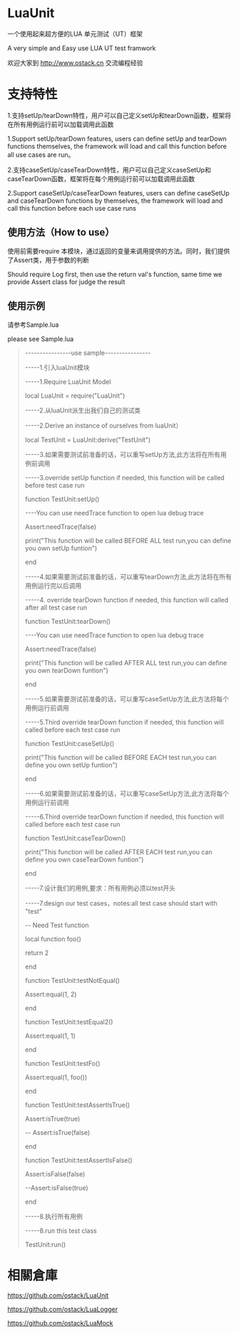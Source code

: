 # LuaUnit

一个使用起来超方便的LUA 单元测试（UT）框架

A very simple and Easy use LUA UT test framwork

欢迎大家到 http://www.ostack.cn 交流编程经验

# 支持特性
1.支持setUp/tearDown特性，用户可以自己定义setUp和tearDown函数，框架将在所有用例运行前可以加载调用此函数

1.Support setUp/tearDown features, users can define setUp and tearDown functions themselves, the framework will load and call this function before all use cases are run。

2.支持caseSetUp/caseTearDown特性，用户可以自己定义caseSetUp和caseTearDown函数，框架将在每个用例运行前可以加载调用此函数

2.Support caseSetUp/caseTearDown features, users can define caseSetUp and caseTearDown functions by themselves, the framework will load and call this function before each use case runs

## 使用方法（How to use）
使用前需要require 本模块，通过返回的变量来调用提供的方法。同时，我们提供了Assert类，用于参数的判断

Should require Log first, then use the return val's function, same time we provide Assert class for judge the result

## 使用示例

请参考Sample.lua

please see Sample.lua

<blockquote>

----------------use sample----------------</p>
</p>
-----1.引入luaUnit模块</p>
-----1.Require LuaUnit Model</p>
local LuaUnit = require("LuaUnit")</p>

-----2.从luaUnit派生出我们自己的测试类</p>
-----2.Derive an instance of ourselves from luaUnit）</p>
local TestUnit = LuaUnit:derive("TestUnit")</p>

-----3.如果需要测试前准备的话，可以重写setUp方法,此方法将在所有用例前调用</p>
-----3.override setUp function if needed, this function will be called before test case run</p>
function TestUnit:setUp()</p>
    ----You can use needTrace function to open lua debug trace</p>
    Assert:needTrace(false)</p>
    print("This function will be called BEFORE ALL test run,you can define you own setUp funtion")</p>
end</p>

-----4.如果需要测试前准备的话，可以重写tearDown方法,此方法将在所有用例运行完以后调用</p>
-----4. override tearDown function if needed, this function will called after all test case run</p>
function TestUnit:tearDown()</p>
    ----You can use needTrace function to open lua debug trace</p>
    Assert:needTrace(false)</p>
    print("This function will be called AFTER ALL test run,you can define you own tearDown funtion")</p>
end</p>

-----5.如果需要测试前准备的话，可以重写caseSetUp方法,此方法将每个用例运行前调用</p>
-----5.Third override tearDown function if needed, this function will called before each test case run</p>
function TestUnit:caseSetUp()</p>
    print("This function will be called BEFORE EACH test run,you can define you own setUp funtion")</p>
end</p>

-----6.如果需要测试前准备的话，可以重写caseSetUp方法,此方法将每个用例运行前调用</p>
-----6.Third override tearDown function if needed, this function will called before each test case run</p>
function TestUnit:caseTearDown()</p>
    print("This function will be called AFTER EACH test run,you can define you own caseTearDown funtion")</p>
end</p>

-----7.设计我们的用例,要求：所有用例必须以test开头</p>
-----7.design our test cases，notes:all test case should start with "test"</p>

-- Need Test function</p>
local function foo()</p>
    return 2</p>
end</p>

function TestUnit:testNotEqual()</p>
    Assert:equal(1, 2)</p>
end</p>

function TestUnit:testEqual2()</p>
    Assert:equal(1, 1)</p>
end</p>

function TestUnit:testFo()</p>
    Assert:equal(1, foo())</p>
end</p>

function TestUnit:testAssertIsTrue()</p>
    Assert:isTrue(true)</p>
    --  Assert:isTrue(false)</p>
end</p>

function TestUnit:testAssertIsFalse()</p>
    Assert:isFalse(false)</p>
    --Assert:isFalse(true)</p>
end</p>

-----8.执行所有用例</p>
-----8.run this test class</p>
TestUnit:run()</p>
</blockquote>



# 相關倉庫
https://github.com/ostack/LuaUnit

https://github.com/ostack/LuaLogger

https://github.com/ostack/LuaMock
